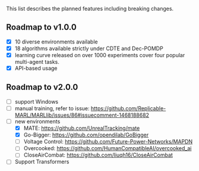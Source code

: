 This list describes the planned features including breaking changes.

## Roadmap to v1.0.0
- [x] 10 diverse environments available
- [x] 18 algorithms available strictly under CDTE and Dec-POMDP
- [x] learning curve released on over 1000 experiments cover four popular multi-agent tasks.
- [x] API-based usage

## Roadmap to v2.0.0
- [ ] support Windows
- [ ] manual training, refer to issue: https://github.com/Replicable-MARL/MARLlib/issues/86#issuecomment-1468188682
- [ ] new environments
  - [x] MATE: https://github.com/UnrealTracking/mate
  - [x] Go-Bigger: https://github.com/opendilab/GoBigger
  - [ ] Voltage Control: https://github.com/Future-Power-Networks/MAPDN
  - [ ] Overcooked: https://github.com/HumanCompatibleAI/overcooked_ai
  - [ ] CloseAirCombat: https://github.com/liuqh16/CloseAirCombat
- [ ] Support Transformers
